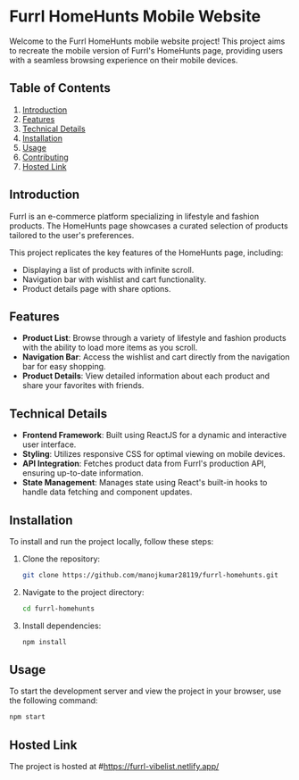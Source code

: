 # Furrl HomeHunts Mobile Website

Welcome to the Furrl HomeHunts mobile website project! This project aims to recreate the mobile version of Furrl's HomeHunts page, providing users with a seamless browsing experience on their mobile devices.

## Table of Contents

1. [Introduction](#introduction)
2. [Features](#features)
3. [Technical Details](#technical-details)
4. [Installation](#installation)
5. [Usage](#usage)
6. [Contributing](#contributing)
7. [Hosted Link](#hosted-link)

## Introduction

Furrl is an e-commerce platform specializing in lifestyle and fashion products. The HomeHunts page showcases a curated selection of products tailored to the user's preferences.

This project replicates the key features of the HomeHunts page, including:

- Displaying a list of products with infinite scroll.
- Navigation bar with wishlist and cart functionality.
- Product details page with share options.

## Features

- **Product List**: Browse through a variety of lifestyle and fashion products with the ability to load more items as you scroll.
- **Navigation Bar**: Access the wishlist and cart directly from the navigation bar for easy shopping.
- **Product Details**: View detailed information about each product and share your favorites with friends.

## Technical Details

- **Frontend Framework**: Built using ReactJS for a dynamic and interactive user interface.
- **Styling**: Utilizes responsive CSS for optimal viewing on mobile devices.
- **API Integration**: Fetches product data from Furrl's production API, ensuring up-to-date information.
- **State Management**: Manages state using React's built-in hooks to handle data fetching and component updates.

## Installation

To install and run the project locally, follow these steps:

1. Clone the repository:

    ```bash
    git clone https://github.com/manojkumar28119/furrl-homehunts.git
    ```

2. Navigate to the project directory:

    ```bash
    cd furrl-homehunts
    ```

3. Install dependencies:

    ```bash
    npm install
    ```

## Usage

To start the development server and view the project in your browser, use the following command:

```bash
npm start
```

## Hosted Link
The project is hosted at #https://furrl-vibelist.netlify.app/


